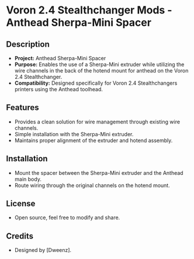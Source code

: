 # Voron 2.4 Stealthchanger Mods - Anthead Sherpa-Mini Spacer

## Description
- **Project:** Anthead Sherpa-Mini Spacer
- **Purpose:** Enables the use of a Sherpa-Mini extruder while utilizing the wire channels in the back of the hotend mount for anthead on the Voron 2.4 Stealthchanger.
- **Compatibility:** Designed specifically for Voron 2.4 Stealthchangers printers using the Anthead toolhead.

## Features
- Provides a clean solution for wire management through existing wire channels.
- Simple installation with the Sherpa-Mini extruder.
- Maintains proper alignment of the extruder and hotend assembly.

## Installation
- Mount the spacer between the Sherpa-Mini extruder and the Anthead main body.
- Route wiring through the original channels on the hotend mount.

## License
- Open source, feel free to modify and share.

## Credits
- Designed by [Dweenz].

